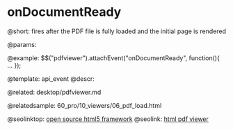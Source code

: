 onDocumentReady
=============


@short:
	fires after the PDF file is fully loaded and the initial page is rendered

@params:

@example:
$$("pdfviewer").attachEvent("onDocumentReady", function(){ ... });


@template:	api_event
@descr:

@related:
desktop/pdfviewer.md

@relatedsample:
60_pro/10_viewers/06_pdf_load.html

@seolinktop: [open source html5 framework](https://webix.com)
@seolink: [html pdf viewer](https://webix.com/widget/html5_pdf_viewer/)